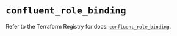 # `confluent_role_binding`

Refer to the Terraform Registry for docs: [`confluent_role_binding`](https://registry.terraform.io/providers/confluentinc/confluent/2.9.0/docs/resources/role_binding).

